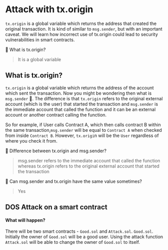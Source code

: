 # Attack with tx.origin

`tx.origin` is a global variable which returns the address that created the original transaction. It is kind of similar to `msg.sender`, but with an important caveat. We will learn how incorrect use of tx.origin could lead to security vulnerabilities in smart contracts.

🤔 What is tx.origin?

> It is a global variable

## What is tx.origin?

`tx.origin` is a global variable which returns the address of the account which sent the transaction. Now you might be wondering then what is `msg.sender` 🤔. The difference is that `tx.origin` refers to the original external account (which is the user) that started the transaction and `msg.sender` is the immediate account that called the function and it can be an external account or another contract calling the function.

So for example, if User calls Contract A, which then calls contract B within the same transaction,`msg.sender` will be equal to `Contract A` when checked from inside `Contract B`. However, `tx.origi`n will be the `User` regardless of where you check it from.

🤔 Difference between tx.origin and msg.sender?

> msg.sender refers to the immediate account that called the function whereas tx.origin refers to the original external account that started the transaction

🤔 Can msg.sender and tx.origin have the same value sometimes?

> Yes

## DOS Attack on a smart contract

#### What will happen?

There will be two smart contracts - `Good.sol` and `Attack.sol`. `Good.sol`. Initially the owner of `Good.sol` will be a good user. Using the attack function `Attack.sol` will be able to change the owner of `Good.sol` to itself.


